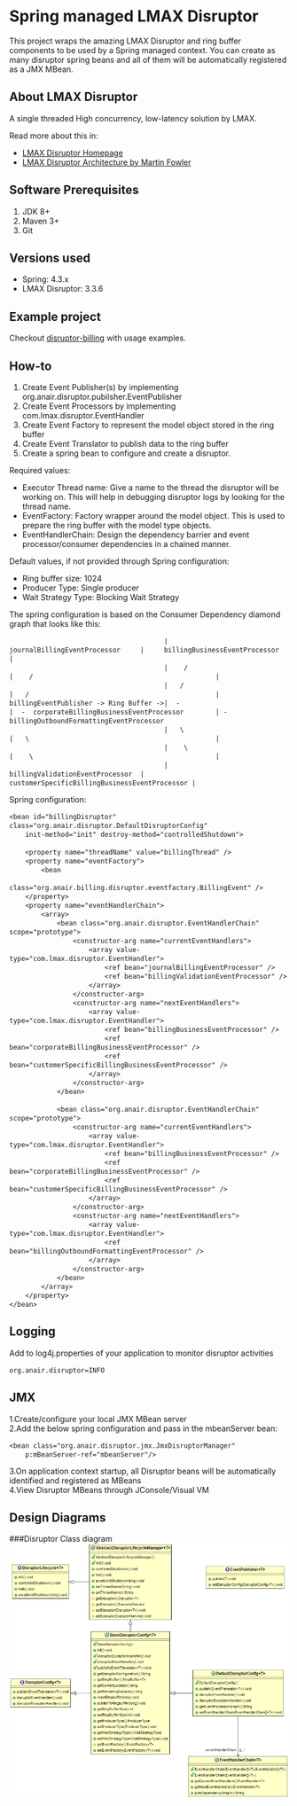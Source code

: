 Spring managed LMAX Disruptor
==================
This project wraps the amazing LMAX Disruptor and ring buffer components to be used by a Spring managed context.
You can create as many disruptor spring beans and all of them will be automatically registered as a JMX MBean.


About LMAX Disruptor
-----
A single threaded High concurrency, low-latency solution by LMAX.

Read more about this in:       
- [LMAX Disruptor Homepage](http://lmax-exchange.github.io/disruptor/)    
- [LMAX Disruptor Architecture by Martin Fowler](http://martinfowler.com/articles/lmax.html)      


Software Prerequisites
----------------------
1. JDK 8+
2. Maven 3+
3. Git

Versions used
-----
- Spring: 4.3.x    
- LMAX Disruptor: 3.3.6       

Example project
----
Checkout [disruptor-billing](https://github.com/anair-it/disruptor-billing-example) with usage examples.    

How-to
----
1. Create Event Publisher(s) by implementing org.anair.disruptor.pubilsher.EventPublisher      
2. Create Event Processors by implementing com.lmax.disruptor.EventHandler       
3. Create Event Factory to represent the model object stored in the ring buffer              
4. Create Event Translator to publish data to the ring buffer   
5. Create a spring bean to configure and create a disruptor.

Required values:    
- Executor Thread name: Give a name to the thread the disruptor will be working on. This will help in debugging disruptor logs by looking for the thread name.    
- EventFactory: Factory wrapper around the model object. This is used to prepare the ring buffer with the model type objects.      
- EventHandlerChain: Design the dependency barrier and event processor/consumer dependencies in a chained manner.        
 
Default values, if not provided through Spring configuration:         
- Ring buffer size: 1024       
- Producer Type: Single producer          
- Wait Strategy Type: Blocking Wait Strategy       

The spring configuration is based on the Consumer Dependency diamond graph that looks like this:


	                                       |     journalBillingEventProcessor     |     billingBusinessEventProcessor                 |
	                                       |    /                                 |    /                                              |
	                                       |   /                                  |   /                                               |
	billingEventPublisher -> Ring Buffer ->|  -                                   |  -  corporateBillingBusinessEventProcessor        | -billingOutboundFormattingEventProcessor
	                                       |   \                                  |   \                                               |
	                                       |    \                                 |    \                                              |
	                                       |     billingValidationEventProcessor  |     customerSpecificBillingBusinessEventProcessor |


Spring configuration:    

	<bean id="billingDisruptor" class="org.anair.disruptor.DefaultDisruptorConfig"
		init-method="init" destroy-method="controlledShutdown">

		<property name="threadName" value="billingThread" />
		<property name="eventFactory">
			<bean
				class="org.anair.billing.disruptor.eventfactory.BillingEvent" />
		</property>
		<property name="eventHandlerChain">
			<array>
				<bean class="org.anair.disruptor.EventHandlerChain" scope="prototype">
					<constructor-arg name="currentEventHandlers">
						<array value-type="com.lmax.disruptor.EventHandler">
							<ref bean="journalBillingEventProcessor" />
							<ref bean="billingValidationEventProcessor" />
						</array>
					</constructor-arg>
					<constructor-arg name="nextEventHandlers">
						<array value-type="com.lmax.disruptor.EventHandler">
							<ref bean="billingBusinessEventProcessor" />
							<ref bean="corporateBillingBusinessEventProcessor" />
							<ref bean="customerSpecificBillingBusinessEventProcessor" />
						</array>
					</constructor-arg>
				</bean>
				
				<bean class="org.anair.disruptor.EventHandlerChain" scope="prototype">
					<constructor-arg name="currentEventHandlers">
						<array value-type="com.lmax.disruptor.EventHandler">
							<ref bean="billingBusinessEventProcessor" />
							<ref bean="corporateBillingBusinessEventProcessor" />
							<ref bean="customerSpecificBillingBusinessEventProcessor" />
						</array>
					</constructor-arg>
					<constructor-arg name="nextEventHandlers">
						<array value-type="com.lmax.disruptor.EventHandler">
							<ref bean="billingOutboundFormattingEventProcessor" />
						</array>
					</constructor-arg>
				</bean>
			</array>
		</property>
	</bean>

Logging
----
Add to log4j.properties of your application to monitor disruptor activities    
	
	org.anair.disruptor=INFO 
    
JMX
---
1.Create/configure your local JMX MBean server     
2.Add the below spring configuration and pass in the mbeanServer bean:
	
	<bean class="org.anair.disruptor.jmx.JmxDisruptorManager" 
		p:mBeanServer-ref="mbeanServer"/> 
3.On application context startup, all Disruptor beans will be automatically identified and registered as MBeans         
4.View Disruptor MBeans through JConsole/Visual VM     


Design Diagrams
----
###Disruptor Class diagram
![Class diagram](design/disruptor-class.png)
